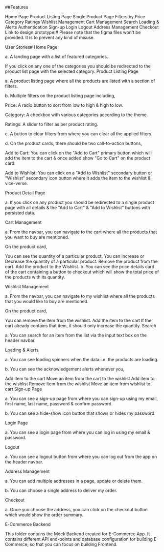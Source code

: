 ##Features


Home Page
Product Listing Page
Single Product Page
Filters by
Price
Category
Ratings
Wishlist Management
Cart Management
Search
Loading & Alerts
Authentication
Sign-up
Login
Logout
Address Management
Checkout
Link to design prototype:#
Please note that the figma files won't be provided. It is to prevent any kind of misuse.



User Stories#
Home Page

a. A landing page with a list of featured categories.

If you click on any one of the categories you should be redirected to the product list page with the selected category.
Product Listing Page

a. A product listing page where all the products are listed with a section of filters.

b. Multiple filters on the product listing page including,

Price: A radio button to sort from low to high & high to low.

Category: A checkbox with various categories according to the theme.

Ratings: A slider to filter as per product rating.

c. A button to clear filters from where you can clear all the applied filters.

d. On the product cards, there should be two call-to-action buttons,

Add to Cart: You can click on the "Add to Cart" primary button which will add the item to the cart & once added show "Go to Cart" on the product card.

Add to Wishlist: You can click on a "Add to Wishlist" secondary button or "Wishlist" secondary icon button where it adds the item to the wishlist & vice-verse.

Product Detail Page

a. If you click on any product you should be redirected to a single product page with all details & the "Add to Cart" & "Add to Wishlist" buttons with persisted data.

Cart Management

a. From the navbar, you can navigate to the cart where all the products that you want to buy are mentioned.

On the product card,

You can see the quantity of a particular product.
You can Increase or Decrease the quantity of a particular product.
Remove the product from the cart.
Add the product to the Wishlist.
b. You can see the price details card of the cart containing a button to checkout which will show the total price of the products with its quantity.

Wishlist Management

a. From the navbar, you can navigate to my wishlist where all the products that you would like to buy are mentioned.

On the product card,

You can remove the item from the wishlist.
Add the item to the cart
If the cart already contains that item, it should only increase the quantity.
Search

a. You can search for an item from the list via the input text box on the header navbar.

Loading & Alerts

a. You can see loading spinners when the data i.e. the products are loading.

b. You can see the acknowledgement alerts whenever you,

Add item to the cart
Move an item from the cart to the wishlist
Add item to the wishlist
Remove Item from the wishlist
Move an item from wishlist to cart
Sign-up Page

a. You can see a sign-up page from where you can sign-up using my email, first name, last name, password & confirm password.

b. You can see a hide-show icon button that shows or hides my password.

Login Page

a. You can see a login page from where you can log in using my email & password.

Logout

a. You can see a logout button from where you can log out from the app on the header navbar.

Address Management

a. You can add multiple addresses in a page, update or delete them.

b. You can choose a single address to deliver my order.

Checkout

a. Once you choose the address, you can click on the checkout button which would show the order summary.








E-Commerce Backend

This folder contains the Mock Backend created for E-Commerce App. It contains different API end-points and database configuration for building E-Commerce; so that you can focus on building Frontend.
